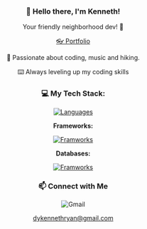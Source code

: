 <div align="center">

### 👋 Hello there, I'm Kenneth!

Your friendly neighborhood dev! 🐛

[👓 Portfolio](https://kennethryandy.vercel.app)

🌱 Passionate about coding, music and hiking.

⌨️ Always leveling up my coding skills


###  💻 My Tech Stack:
[![Languages](https://skillicons.dev/icons?i=js,ts,php,html,css,tailwind)](https://skillicons.dev)

**Frameworks:**

[![Framworks](https://skillicons.dev/icons?i=next,react,laravel,vue,svelte)](https://skillicons.dev)

**Databases:**

[![Framworks](https://skillicons.dev/icons?i=mysql,postgres,mongodb,firebase)](https://skillicons.dev)


### 📫 Connect with Me
  
![Gmail](https://skillicons.dev/icons?i=gmail)

 dykennethryan@gmail.com
